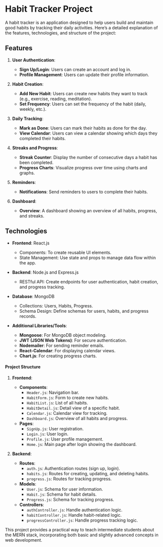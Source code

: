 # Habit Tracker Project

A habit tracker is an application designed to help users build and maintain good habits by tracking their daily activities. Here’s a detailed explanation of the features, technologies, and structure of the project:

## Features

1. **User Authentication**:
   - **Sign Up/Login**: Users can create an account and log in.
   - **Profile Management**: Users can update their profile information.

2. **Habit Creation**:
   - **Add New Habit**: Users can create new habits they want to track (e.g., exercise, reading, meditation).
   - **Set Frequency**: Users can set the frequency of the habit (daily, weekly, etc.).

3. **Daily Tracking**:
   - **Mark as Done**: Users can mark their habits as done for the day.
   - **View Calendar**: Users can view a calendar showing which days they completed their habits.

4. **Streaks and Progress**:
   - **Streak Counter**: Display the number of consecutive days a habit has been completed.
   - **Progress Charts**: Visualize progress over time using charts and graphs.

5. **Reminders**:
   - **Notifications**: Send reminders to users to complete their habits.

6. **Dashboard**:
   - **Overview**: A dashboard showing an overview of all habits, progress, and streaks.

## Technologies

- **Frontend**: React.js
  - Components: To create reusable UI elements.
  - State Management: Use state and props to manage data flow within the app.
  
- **Backend**: Node.js and Express.js
  - RESTful API: Create endpoints for user authentication, habit creation, and progress tracking.

- **Database**: MongoDB
  - Collections: Users, Habits, Progress.
  - Schema Design: Define schemas for users, habits, and progress records.

- **Additional Libraries/Tools**:
  - **Mongoose**: For MongoDB object modeling.
  - **JWT (JSON Web Tokens)**: For secure authentication.
  - **Nodemailer**: For sending reminder emails.
  - **React-Calendar**: For displaying calendar views.
  - **Chart.js**: For creating progress charts.

#### Project Structure

1. **Frontend**:
   - **Components**: 
     - `Header.js`: Navigation bar.
     - `HabitForm.js`: Form to create new habits.
     - `HabitList.js`: List of all habits.
     - `HabitDetail.js`: Detail view of a specific habit.
     - `Calendar.js`: Calendar view for tracking.
     - `Dashboard.js`: Overview of all habits and progress.
   - **Pages**:
     - `SignUp.js`: User registration.
     - `Login.js`: User login.
     - `Profile.js`: User profile management.
     - `Home.js`: Main page after login showing the dashboard.

2. **Backend**:
   - **Routes**:
     - `auth.js`: Authentication routes (sign up, login).
     - `habits.js`: Routes for creating, updating, and deleting habits.
     - `progress.js`: Routes for tracking progress.
   - **Models**:
     - `User.js`: Schema for user information.
     - `Habit.js`: Schema for habit details.
     - `Progress.js`: Schema for tracking progress.
   - **Controllers**:
     - `authController.js`: Handle authentication logic.
     - `habitController.js`: Handle habit-related logic.
     - `progressController.js`: Handle progress tracking logic.
<!--
#### Example Code Snippets

**Frontend (React Component for Habit Creation)**:
```jsx
import React, { useState } from 'react';

const HabitForm = ({ addHabit }) => {
  const [name, setName] = useState('');
  const [frequency, setFrequency] = useState('daily');

  const handleSubmit = (e) => {
    e.preventDefault();
    addHabit({ name, frequency });
    setName('');
  };

  return (
    <form onSubmit={handleSubmit}>
      <input
        type="text"
        value={name}
        onChange={(e) => setName(e.target.value)}
        placeholder="Habit Name"
        required
      />
      <select value={frequency} onChange={(e) => setFrequency(e.target.value)}>
        <option value="daily">Daily</option>
        <option value="weekly">Weekly</option>
      </select>
      <button type="submit">Add Habit</button>
    </form>
  );
};

export default HabitForm;
```

**Backend (Express Route for Adding a Habit)**:
```javascript
const express = require('express');
const router = express.Router();
const Habit = require('../models/Habit');

// Add a new habit
router.post('/habits', async (req, res) => {
  const { name, frequency, userId } = req.body;

  try {
    const newHabit = new Habit({ name, frequency, user: userId });
    await newHabit.save();
    res.status(201).json(newHabit);
  } catch (error) {
    res.status(400).json({ message: error.message });
  }
});

module.exports = router;
```
-->
This project provides a practical way to teach intermediate students about the MERN stack, incorporating both basic and slightly advanced concepts in web development.
